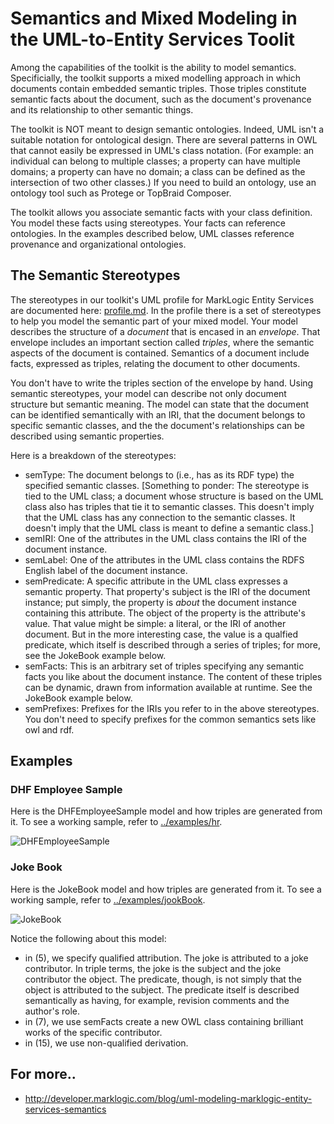 # Semantics and Mixed Modeling in the UML-to-Entity Services Toolit

Among the capabilities of the toolkit is the ability to model semantics. Specificially, the toolkit supports a mixed modelling approach in which documents contain embedded semantic triples. Those triples constitute semantic facts about the document, such as the document's provenance and its relationship to other semantic things. 

The toolkit is NOT meant to design semantic ontologies. Indeed, UML isn't a suitable notation for ontological design. There are several patterns in OWL that cannot easily be expressed in UML's class notation. (For example: an individual can belong to multiple classes; a property can have multiple domains; a property can have no domain; a class can be defined as the intersection of two other classes.) If you need to build an ontology, use an ontology tool such as Protege or TopBraid Composer. 

The toolkit allows you associate semantic facts with your class definition. You model these facts using stereotypes. Your facts can reference ontologies. In the examples described below, UML classes reference provenance and organizational ontologies. 

## The Semantic Stereotypes
The stereotypes in our toolkit's UML profile for MarkLogic Entity Services are documented here: [profile.md](profile.md). In the profile there is a set of stereotypes to help you model the semantic part of your mixed model. Your model describes the structure of a *document* that is encased in an *envelope*. That envelope includes an important section called *triples*, where the semantic aspects of the document is contained. Semantics of a document include facts, expressed as triples, relating the document to other documents. 

You don't have to write the triples section of the envelope by hand. Using semantic stereotypes, your model can describe not only document structure but semantic meaning. The model can state that the document can be identified semantically with an IRI, that the document belongs to specific semantic classes, and the the document's relationships can be described using semantic properties. 

Here is a breakdown of the stereotypes:
- semType: The document belongs to (i.e., has as its RDF type) the specified semantic classes. [Something to ponder: The stereotype is tied to the UML class; a document whose structure is based on the UML class also has triples that tie it to semantic classes. This doesn't imply that the UML class has any connection to the semantic classes. It doesn't imply that the UML class is meant to define a semantic class.]
- semIRI: One of the attributes in the UML class contains the IRI of the document instance. 
- semLabel: One of the attributes in the UML class contains the RDFS English label of the document instance.
- semPredicate: A specific attribute in the UML class expresses a semantic property. That property's subject is the IRI of the document instance; put simply, the property is *about* the document instance containing this attribute. The object of the property is the attribute's value. That value might be simple: a literal, or the IRI of another document. But in the more interesting case, the value is a qualfied predicate, which itself is described through a series of triples; for more, see the JokeBook example below.
- semFacts: This is an arbitrary set of triples specifying any semantic facts you like about the document instance. The content of these triples can be dynamic, drawn from information available at runtime. See the JokeBook example below.
- semPrefixes: Prefixes for the IRIs you refer to in the above stereotypes. You don't need to specify prefixes for the common semantics sets like owl and rdf.

## Examples

### DHF Employee Sample
Here is the DHFEmployeeSample model and how triples are generated from it. To see a working sample, refer to [../examples/hr](../examples/hr).

![DHFEmployeeSample](DHFEmployeeSample_triples.png)

### Joke Book
Here is the JokeBook model and how triples are generated from it. To see a working sample, refer to [../examples/jookBook](../examples/jokeBook).

![JokeBook](JokeBook_triples.png)

Notice the following about this model:

- in (5), we specify qualified attribution. The joke is attributed to a joke contributor. In triple terms, the joke is the subject and the joke contributor the object. The predicate, though, is not simply that the object is attributed to the subject. The predicate itself is described semantically as having, for example, revision comments and the author's role.  
- in (7), we use semFacts create a new OWL class containing brilliant works of the specific contributor.
- in (15), we use non-qualified derivation. 

## For more..
- <http://developer.marklogic.com/blog/uml-modeling-marklogic-entity-services-semantics>

